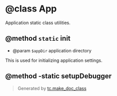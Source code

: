 # @class App
Application static class utilities.


## @method `static` init
* @param `$appDir` application directory

This is used for initializing application settings.


## @method -static setupDebugger


>Generated by [tc.make_doc_class](https://github.com/ISSKJ/toolc-dist/)
